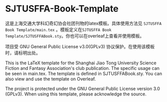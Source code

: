 # SJTUSFFA-Book-Template

这是上海交通大学科幻奇幻协会社团刊物的latex模板。具体使用方法见 `SJTUSFFA Book Template/main.tex` 。模板定义在`SJTUSFFA Book Template/SJTUSFFABook.sty`。你也可以在overleaf上查看并使用模板。

项目受 GNU General Public License v3.0(GPLv3) 协议保护。在使用该模板时，请标明出处。

This is the LaTeX template for the Shanghai Jiao Tong University Science Fiction and Fantasy Association's club publication. The specific usage can be seen in main.tex. The template is defined in SJTUSFFABook.sty. You can also view and use the template on Overleaf.

The project is protected under the GNU General Public License version 3.0 (GPLv3). When using this template, please acknowledge the source.
